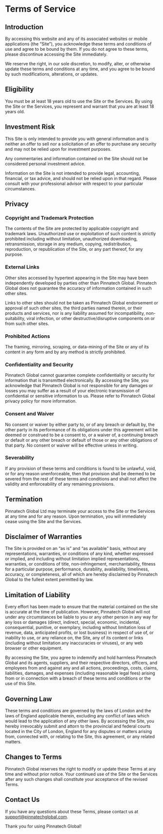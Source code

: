 # Terms of Service

## Introduction

By accessing this website and any of its associated websites or mobile applications (the “Site”), you acknowledge these terms and conditions of use and agree to be bound by them. If you do not agree to these terms, please discontinue accessing the Site immediately.

We reserve the right, in our sole discretion, to modify, alter, or otherwise update these terms and conditions at any time, and you agree to be bound by such modifications, alterations, or updates.

## Eligibility

You must be at least 18 years old to use the Site or the Services. By using the Site or the Services, you represent and warrant that you are at least 18 years old.

## Investment Risk

This Site is only intended to provide you with general information and is neither an offer to sell nor a solicitation of an offer to purchase any security and may not be relied upon for investment purposes.

Any commentaries and information contained on the Site should not be considered personal investment advice.

Information on the Site is not intended to provide legal, accounting, financial, or tax advice, and should not be relied upon in that regard. Please consult with your professional advisor with respect to your particular circumstances.

## Privacy

### Copyright and Trademark Protection

The contents of the Site are protected by applicable copyright and trademark laws. Unauthorized use or exploitation of such content is strictly prohibited including without limitation, unauthorized downloading, retransmission, storage in any medium, copying, redistribution, reproduction, or republication of the Site, or any part thereof, for any purpose.

### External Links

Other sites accessed by hypertext appearing in the Site may have been independently developed by parties other than Pinnatech Global. Pinnatech Global does not guarantee the accuracy of information contained in such other sites.

Links to other sites should not be taken as Pinnatech Global endorsement or approval of such other sites, the third parties named therein, or their products and services, nor is any liability assumed for incompatibility, non-suitability, viral infection, or other destructive/disruptive components on or from such other sites.

### Prohibited Actions

The framing, mirroring, scraping, or data-mining of the Site or any of its content in any form and by any method is strictly prohibited.

### Confidentiality and Security

Pinnatech Global cannot guarantee complete confidentiality or security for information that is transmitted electronically. By accessing the Site, you acknowledge that Pinnatech Global is not responsible for any damages or losses you may suffer as a result of your electronic transmission of confidential or sensitive information to us. Please refer to Pinnatech Global privacy policy for more information.

### Consent and Waiver

No consent or waiver by either party to, or of any breach or default by, the other party in its performance of its obligations under this agreement will be deemed or construed to be a consent to, or a waiver of, a continuing breach or default or any other breach or default of those or any other obligations of that party. No consent or waiver will be effective unless in writing.

### Severability

If any provision of these terms and conditions is found to be unlawful, void, or for any reason unenforceable, then that provision shall be deemed to be severed from the rest of these terms and conditions and shall not affect the validity and enforceability of any remaining provisions.

## Termination

Pinnatech Global Ltd may terminate your access to the Site or the Services at any time and for any reason. Upon termination, you will immediately cease using the Site and the Services.

## Disclaimer of Warranties

The Site is provided on an “as is” and “as available” basis, without any representations, warranties, or conditions of any kind, whether expressed or implied, and including without limitation implied representations, warranties, or conditions of title, non-infringement, merchantability, fitness for a particular purpose, performance, durability, availability, timeliness, accuracy, or completeness, all of which are hereby disclaimed by Pinnatech Global to the fullest extent permitted by law.

## Limitation of Liability

Every effort has been made to ensure that the material contained on the site is accurate at the time of publication. However, Pinnatech Global will not under any circumstances be liable to you or any other person in any way for any loss or damages (direct, indirect, special, economic, incidental, consequential, punitive, or exemplary, including without limitation loss of revenue, data, anticipated profits, or lost business) in respect of use of, or inability to use, or any reliance on, the Site, any of its content or links (including without limitation any inaccuracies or viruses), or any web browser or other equipment.

By accessing the Site, you agree to indemnify and hold harmless Pinnatech Global and its agents, suppliers, and their respective directors, officers, and employees from and against any and all actions, proceedings, costs, claims, liabilities, damages, and expenses (including reasonable legal fees) arising from or in connection with a breach of these terms and conditions or the use of this Site.

## Governing Law

These terms and conditions are governed by the laws of London and the laws of England applicable therein, excluding any conflict of laws which would lead to the application of any other laws. By accessing the Site, you hereby irrevocably submit and attorn to the provincial and federal courts located in the City of London, England for any disputes or matters arising from, connected with, or relating to the Site, this agreement, or any related matters.

## Changes to Terms

Pinnatech Global reserves the right to modify or update these Terms at any time and without prior notice. Your continued use of the Site or the Services after any such changes shall constitute your acceptance of the revised Terms.

## Contact Us

If you have any questions about these Terms, please contact us at [support@pinnatechglobal.com](support@pinnatechglobal.com).

Thank you for using Pinnatech Global!